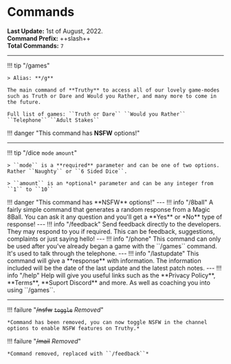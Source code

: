 # Commands

**Last Update:** 1st of August, 2022.
<br>
**Command Prefix:** ++slash++
<br>
**Total Commands:** ``7``

---
!!! tip "/games"

    > Alias: **/g**

    The main command of **Truthy** to access all of our lovely game-modes such as Truth or Dare and Would you Rather, and many more to come in the future.

    Full list of games: ``Truth or Dare`` ``Would you Rather`` ``Telephone`` ``Adult Stakes``
!!! danger "This command has **NSFW** options!"

---
!!! tip "/dice ``mode`` ``amount``"

    > ``mode`` is a **required** parameter and can be one of two options. Rather ``Naughty`` or ``6 Sided Dice``.
    
    > ``amount`` is an *optional* parameter and can be any integer from ``1`` to ``10``
<p></p>
!!! danger "This command has **NSFW** options!"
---
!!! info "/8ball"
    A fairly simple command that generates a random response from a Magic 8Ball. You can ask it any question and you'll get a **Yes** or *No** type of response!
---
!!! info "/feedback"
    Send feedback directly to the developers. They may respond to you if required. This can be feedback, suggestions, complaints or just saying hello!
---
!!! info "/phone"
    This command can only be used after you've already began a game with the ``/games`` command. It's used to talk through the telephone.
---
!!! info "/lastupdate"
    This command will give a **response** with information. The information included will be the date of the last update and the latest patch notes.
---
!!! info "/help"
    Help will give you useful links such as the **Privacy Policy**, **Terms**, **Suport Discord** and more. As well as coaching you into using ``/games``.

---
!!! failure "~~/nsfw~~ ~~``toggle``~~ *Removed*"
    
    *Command has been removed, you can now toggle NSFW in the channel options to enable NSFW features on Truthy.*
!!! failure "~~/mail~~ *Removed*"
    
    *Command removed, replaced with ``/feedback``*

